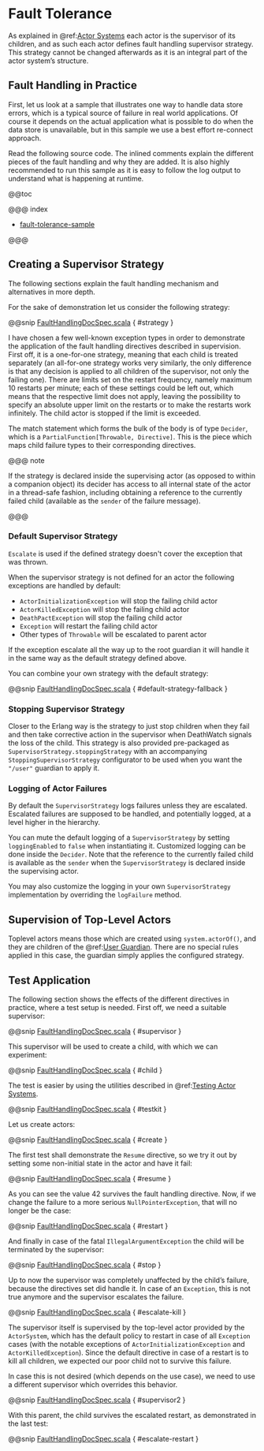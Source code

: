 # Fault Tolerance

As explained in @ref:[Actor Systems](../scala/general/actor-systems.md) each actor is the supervisor of its
children, and as such each actor defines fault handling supervisor strategy.
This strategy cannot be changed afterwards as it is an integral part of the
actor system’s structure.

## Fault Handling in Practice

First, let us look at a sample that illustrates one way to handle data store errors,
which is a typical source of failure in real world applications. Of course it depends
on the actual application what is possible to do when the data store is unavailable,
but in this sample we use a best effort re-connect approach.

Read the following source code. The inlined comments explain the different pieces of
the fault handling and why they are added. It is also highly recommended to run this
sample as it is easy to follow the log output to understand what is happening at runtime.

@@toc

@@@ index

* [fault-tolerance-sample](fault-tolerance-sample.md)

@@@

## Creating a Supervisor Strategy

The following sections explain the fault handling mechanism and alternatives
in more depth.

For the sake of demonstration let us consider the following strategy:

@@snip [FaultHandlingDocSpec.scala]($code$/scala/docs/actor/FaultHandlingDocSpec.scala) { #strategy }

I have chosen a few well-known exception types in order to demonstrate the
application of the fault handling directives described in <!-- FIXME: More than one link target with name supervision in path Some(/scala/fault-tolerance.rst) --> supervision.
First off, it is a one-for-one strategy, meaning that each child is treated
separately (an all-for-one strategy works very similarly, the only difference
is that any decision is applied to all children of the supervisor, not only the
failing one). There are limits set on the restart frequency, namely maximum 10
restarts per minute; each of these settings could be left out, which means
that the respective limit does not apply, leaving the possibility to specify an
absolute upper limit on the restarts or to make the restarts work infinitely.
The child actor is stopped if the limit is exceeded.

The match statement which forms the bulk of the body is of type `Decider`,
which is a `PartialFunction[Throwable, Directive]`. This
is the piece which maps child failure types to their corresponding directives.

@@@ note

If the strategy is declared inside the supervising actor (as opposed to
within a companion object) its decider has access to all internal state of
the actor in a thread-safe fashion, including obtaining a reference to the
currently failed child (available as the `sender` of the failure message).

@@@

### Default Supervisor Strategy

`Escalate` is used if the defined strategy doesn't cover the exception that was thrown.

When the supervisor strategy is not defined for an actor the following
exceptions are handled by default:

 * `ActorInitializationException` will stop the failing child actor
 * `ActorKilledException` will stop the failing child actor
 * `DeathPactException` will stop the failing child actor
 * `Exception` will restart the failing child actor
 * Other types of `Throwable` will be escalated to parent actor

If the exception escalate all the way up to the root guardian it will handle it
in the same way as the default strategy defined above.

You can combine your own strategy with the default strategy:

@@snip [FaultHandlingDocSpec.scala]($code$/scala/docs/actor/FaultHandlingDocSpec.scala) { #default-strategy-fallback }

### Stopping Supervisor Strategy

Closer to the Erlang way is the strategy to just stop children when they fail
and then take corrective action in the supervisor when DeathWatch signals the
loss of the child. This strategy is also provided pre-packaged as
`SupervisorStrategy.stoppingStrategy` with an accompanying
`StoppingSupervisorStrategy` configurator to be used when you want the
`"/user"` guardian to apply it.

### Logging of Actor Failures

By default the `SupervisorStrategy` logs failures unless they are escalated.
Escalated failures are supposed to be handled, and potentially logged, at a level
higher in the hierarchy.

You can mute the default logging of a `SupervisorStrategy` by setting
`loggingEnabled` to `false` when instantiating it. Customized logging
can be done inside the `Decider`. Note that the reference to the currently
failed child is available as the `sender` when the `SupervisorStrategy` is
declared inside the supervising actor.

You may also customize the logging in your own `SupervisorStrategy` implementation
by overriding the `logFailure` method.

## Supervision of Top-Level Actors

Toplevel actors means those which are created using `system.actorOf()`, and
they are children of the @ref:[User Guardian](../scala/general/supervision.md#user-guardian). There are no
special rules applied in this case, the guardian simply applies the configured
strategy.

## Test Application

The following section shows the effects of the different directives in practice,
where a test setup is needed. First off, we need a suitable supervisor:

@@snip [FaultHandlingDocSpec.scala]($code$/scala/docs/actor/FaultHandlingDocSpec.scala) { #supervisor }

This supervisor will be used to create a child, with which we can experiment:

@@snip [FaultHandlingDocSpec.scala]($code$/scala/docs/actor/FaultHandlingDocSpec.scala) { #child }

The test is easier by using the utilities described in @ref:[Testing Actor Systems](testing.md).

@@snip [FaultHandlingDocSpec.scala]($code$/scala/docs/actor/FaultHandlingDocSpec.scala) { #testkit }

Let us create actors:

@@snip [FaultHandlingDocSpec.scala]($code$/scala/docs/actor/FaultHandlingDocSpec.scala) { #create }

The first test shall demonstrate the `Resume` directive, so we try it out by
setting some non-initial state in the actor and have it fail:

@@snip [FaultHandlingDocSpec.scala]($code$/scala/docs/actor/FaultHandlingDocSpec.scala) { #resume }

As you can see the value 42 survives the fault handling directive. Now, if we
change the failure to a more serious `NullPointerException`, that will no
longer be the case:

@@snip [FaultHandlingDocSpec.scala]($code$/scala/docs/actor/FaultHandlingDocSpec.scala) { #restart }

And finally in case of the fatal `IllegalArgumentException` the child will be
terminated by the supervisor:

@@snip [FaultHandlingDocSpec.scala]($code$/scala/docs/actor/FaultHandlingDocSpec.scala) { #stop }

Up to now the supervisor was completely unaffected by the child’s failure,
because the directives set did handle it. In case of an `Exception`, this is not
true anymore and the supervisor escalates the failure.

@@snip [FaultHandlingDocSpec.scala]($code$/scala/docs/actor/FaultHandlingDocSpec.scala) { #escalate-kill }

The supervisor itself is supervised by the top-level actor provided by the
`ActorSystem`, which has the default policy to restart in case of all
`Exception` cases (with the notable exceptions of
`ActorInitializationException` and `ActorKilledException`). Since the
default directive in case of a restart is to kill all children, we expected our poor
child not to survive this failure.

In case this is not desired (which depends on the use case), we need to use a
different supervisor which overrides this behavior.

@@snip [FaultHandlingDocSpec.scala]($code$/scala/docs/actor/FaultHandlingDocSpec.scala) { #supervisor2 }

With this parent, the child survives the escalated restart, as demonstrated in
the last test:

@@snip [FaultHandlingDocSpec.scala]($code$/scala/docs/actor/FaultHandlingDocSpec.scala) { #escalate-restart }